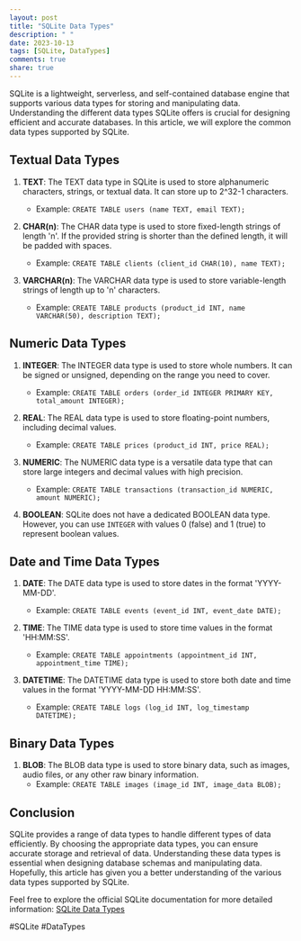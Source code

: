 ```yaml
---
layout: post
title: "SQLite Data Types"
description: " "
date: 2023-10-13
tags: [SQLite, DataTypes]
comments: true
share: true
---
```


SQLite is a lightweight, serverless, and self-contained database engine that supports various data types for storing and manipulating data. Understanding the different data types SQLite offers is crucial for designing efficient and accurate databases. In this article, we will explore the common data types supported by SQLite.

## Textual Data Types

1. **TEXT**: The TEXT data type in SQLite is used to store alphanumeric characters, strings, or textual data. It can store up to 2^32-1 characters.
   - Example: `CREATE TABLE users (name TEXT, email TEXT);`

2. **CHAR(n)**: The CHAR data type is used to store fixed-length strings of length 'n'. If the provided string is shorter than the defined length, it will be padded with spaces.
   - Example: `CREATE TABLE clients (client_id CHAR(10), name TEXT);`

3. **VARCHAR(n)**: The VARCHAR data type is used to store variable-length strings of length up to 'n' characters.
   - Example: `CREATE TABLE products (product_id INT, name VARCHAR(50), description TEXT);`

## Numeric Data Types

1. **INTEGER**: The INTEGER data type is used to store whole numbers. It can be signed or unsigned, depending on the range you need to cover.
   - Example: `CREATE TABLE orders (order_id INTEGER PRIMARY KEY, total_amount INTEGER);`

2. **REAL**: The REAL data type is used to store floating-point numbers, including decimal values.
   - Example: `CREATE TABLE prices (product_id INT, price REAL);`

3. **NUMERIC**: The NUMERIC data type is a versatile data type that can store large integers and decimal values with high precision.
   - Example: `CREATE TABLE transactions (transaction_id NUMERIC, amount NUMERIC);`

4. **BOOLEAN**: SQLite does not have a dedicated BOOLEAN data type. However, you can use `INTEGER` with values 0 (false) and 1 (true) to represent boolean values.

## Date and Time Data Types

1. **DATE**: The DATE data type is used to store dates in the format 'YYYY-MM-DD'.
   - Example: `CREATE TABLE events (event_id INT, event_date DATE);`

2. **TIME**: The TIME data type is used to store time values in the format 'HH:MM:SS'.
   - Example: `CREATE TABLE appointments (appointment_id INT, appointment_time TIME);`

3. **DATETIME**: The DATETIME data type is used to store both date and time values in the format 'YYYY-MM-DD HH:MM:SS'.
   - Example: `CREATE TABLE logs (log_id INT, log_timestamp DATETIME);`

## Binary Data Types

1. **BLOB**: The BLOB data type is used to store binary data, such as images, audio files, or any other raw binary information.
   - Example: `CREATE TABLE images (image_id INT, image_data BLOB);`

## Conclusion

SQLite provides a range of data types to handle different types of data efficiently. By choosing the appropriate data types, you can ensure accurate storage and retrieval of data. Understanding these data types is essential when designing database schemas and manipulating data. Hopefully, this article has given you a better understanding of the various data types supported by SQLite.

Feel free to explore the official SQLite documentation for more detailed information: [SQLite Data Types](https://www.sqlite.org/datatype3.html)

#SQLite #DataTypes
